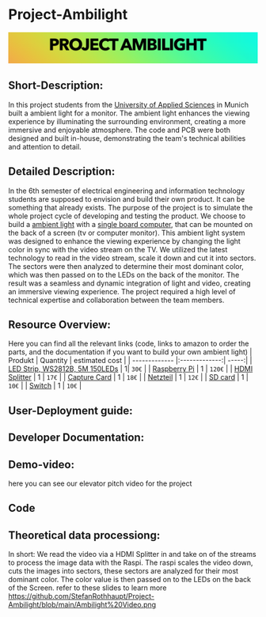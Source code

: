 # Project-Ambilight
![title foto of the project, with project name and fictive company name](https://github.com/StefanRothhaupt/Project-Ambilight/blob/main/Bildschirm%C2%ADfoto%202023-02-03%20um%2018.16.53.png)
## Short-Description:
In this project students from the [University of Applied Sciences](https://ee.hm.edu) in Munich built a ambient light for a monitor.
The ambient light enhances the viewing experience by illuminating the surrounding environment, creating a more immersive and enjoyable atmosphere. The code and PCB were both designed and built in-house, demonstrating the team's technical abilities and attention to detail.

## Detailed Description:
In the 6th semester of electrical engineering and information technology students are supposed to envision and build their own product.
It can be something that already exists. The purpose of the project is to simulate the whole project cycle of developing and testing the product. 
We choose to build a [ambient light](https://en.wikipedia.org/wiki/Bias_lighting) with a [single board computer](https://en.wikipedia.org/wiki/Single-board_computer), that can be mounted on the back of a screen (tv or computer monitor).
This ambient light system was designed to enhance the viewing experience by changing the light color in sync with the video stream on the TV.
We utilized the latest technology to read in the video stream, scale it down and cut it into sectors. The sectors were then analyzed to determine their most dominant color, which was then passed on to the LEDs on the back of the monitor. The result was a seamless and dynamic integration of light and video, creating an immersive viewing experience.
The project required a high level of technical expertise and collaboration between the team members.

## Resource Overview:
Here you can find all the relevant links (code, links to amazon to order the parts, and the documentation if you want to build your own ambient light)
| Produkt        | Quantity         | estimated cost  |
| ------------- |:-------------:| -----:|
| [LED Strip, WS2812B, 5M 150LEDs](https://www.amazon.de/BTF-LIGHTING-WS2812B-adressierbare-Streifen-Wasserdicht/dp/B01CDTECSG/ref=sr_1_2_sspa?crid=1POT8EH2W8453&keywords=ws2801&qid=1666263020&qu=eyJxc2MiOiIzLjE5IiwicXNhIjoiMi41MCIsInFzcCI6IjIuMTAifQ%3D%3D&sprefix=WS2%2Caps%2C87&sr=8-2-spons&th=1)  | 1| `30€` |
| [Raspberry Pi](https://www.raspberrypi.com/products/raspberry-pi-4-model-b/)       | 1      |   `120€` |
| [HDMI Splitter](https://www.amazon.de/Links-4330119358-HDMI-Adapter/dp/B0732MD43P/ref=sr_1_8?crid=34ROZS50JI9VR&keywords=hdmi+splitter&qid=1666263505&qu=eyJxc2MiOiI1LjI2IiwicXNhIjoiNC44MSIsInFzcCI6IjQuNjMifQ%3D%3D&s=ce-de&sprefix=HDMI%2Celectronics%2C82&sr=1-8)       | 1      |   `17€` |
| [Capture Card](https://www.amazon.de/Newhope-Capture-Directly-Computer-Compatible-Schwarz/dp/B09NQM16VY/ref=sr_1_5?crid=3P1CORD8IG5NV&keywords=hdmi%2Bcapture%2Bcard&qid=1666861631&qu=eyJxc2MiOiI1LjQ2IiwicXNhIjoiNC43NyIsInFzcCI6IjQuNDgifQ%3D%3D&sprefix=HDMI%2BCap%2Caps%2C150&sr=8-5&th=1)       | 1      |   `18€` |
| [Netzteil](https://www.amazon.de/ALITOVE-Konverter-Transformator-Pixelstreifen-Sicherheitssystem-Black/dp/B0B49TZQZX/ref=sr_1_8?__mk_de_DE=ÅMÅŽÕÑ&crid=1M5ERXVVCWK9A&keywords=5v+5a+netzteil&qid=1666264450&qu=eyJxc2MiOiI0LjE5IiwicXNhIjoiNC4wMSIsInFzcCI6IjQuMDAifQ%3D%3D&sprefix=5v+5a+netzteil%2Caps%2C140&sr=8-8)       | 1      |   `12€` |
| [SD card](https://www.amazon.de/SanDisk-microSD-Karte-VR-Spielgrafiken-4K-UHD-Video-SDSQXAF-032G-GN6GN/dp/B089M5KV4Y/ref=sr_1_8?crid=1BY1FABF1RLRQ&keywords=micro+sd+karte+16gb+sandisk+extreme&qid=1666264516&qu=eyJxc2MiOiIyLjg3IiwicXNhIjoiMS43OSIsInFzcCI6IjEuMzgifQ%3D%3D&sprefix=micro+sd+karte+16gb%2Caps%2C86&sr=8-8)       | 1      |   `10€` |
| [Switch](https://www.amazon.de/Gebildet-Edelstahl-Drucktastenschalter-Wasserdichter-Kippschalter/dp/B07RXX75KZ/ref=sr_1_13?__mk_de_DE=ÅMÅŽÕÑ&crid=1I6LW9XT2VN0S&keywords=schalter%2B5v%2B5a&qid=1666264741&qu=eyJxc2MiOiIyLjc3IiwicXNhIjoiMC4wMCIsInFzcCI6IjAuMDAifQ%3D%3D&sprefix=schalter%2B5v%2B5a%2Caps%2C67&sr=8-13&th=1 )      | 1      |   `10€` |

## User-Deployment guide:
## Developer Documentation:
## Demo-video:
here you can see our elevator pitch video for the project
## Code
## Theoretical data processiong:
In short: We read the video via a HDMI Splitter in and take on of the streams to process the image data with the Raspi.
The raspi scales the video down, cuts the images into sectors, these sectors are analyzed for their most dominant color. 
The color value is then passed on to the LEDs on the back of the Screen.
refer to these slides to learn more
https://github.com/StefanRothhaupt/Project-Ambilight/blob/main/Ambilight%20Video.png
